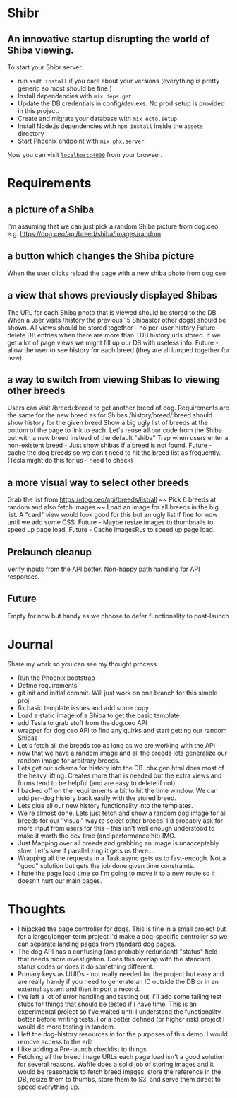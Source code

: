 # Shibr
## An innovative startup disrupting the world of Shiba viewing.
To start your Shibr server:

  * run `asdf install` if you care about your versions (everything is pretty generic so most should be fine.)
  * Install dependencies with `mix deps.get`
  * Update the DB credentials in config/dev.exs. No prod setup is provided in this project.
  * Create and migrate your database with `mix ecto.setup`
  * Install Node.js dependencies with `npm install` inside the `assets` directory
  * Start Phoenix endpoint with `mix phx.server`

Now you can visit [`localhost:4000`](http://localhost:4000) from your browser.

# Requirements

## a picture of a Shiba
I'm assuming that we can just pick a random Shiba picture from dog.ceo
e.g. https://dog.ceo/api/breed/shiba/images/random

## a button which changes the Shiba picture
When the user clicks reload the page with a new shiba photo from dog.ceo

## a view that shows previously displayed Shibas
The URL for each Shiba photo that is viewed should be stored to the DB
When a user visits /history the previous 15 Shibas(or other dogs) should be shown.
All views should be stored together - no per-user history
Future - delete DB entries when there are more than TDB history urls stored. If we get a lot of page views we might fill up our DB with useless info.
Future - allow the user to see history for each breed (they are all lumped together for now).

## a way to switch from viewing Shibas to viewing other breeds

Users can visit /breed/:breed to get another breed of dog.
Requirements are the same for the new breed as for Shibas
/history/breed/:breed should show history for the given breed 
Show a big ugly list of breeds at the bottom of the page to link to each.
Let's reuse all our code from the Shiba but with a new breed instead of the default "shiba"
Trap when users enter a non-existent breed - Just show shibas if a breed is not found.
Future - cache the dog breeds so we don't need to hit the breed list as frequently. (Tesla might do this for us - need to check)

## a more visual way to select other breeds
Grab the list from https://dog.ceo/api/breeds/list/all
~~ Pick 6 breeds at random and also fetch images ~~
Load an image for all breeds in the big list. A "card" view would look good for this but an ugly list if fine for now until we add some CSS.
Future - Maybe resize images to thumbnails to speed up page load.
Future - Cache imagesRLs to speed up page load.

## Prelaunch cleanup
Verify inputs from the API better.
Non-happy path handling for API responses.

## Future
Empty for now but handy as we choose to defer functionality to post-launch

# Journal

Share my work so you can see my thought process

* Run the Phoenix bootstrap
* Define requirements
* git init and initial commit. Will just work on one branch for this simple proj.
* fix basic template issues and add some copy
* Load a static image of a Shiba to get the basic template
* add Tesla to grab stuff from the dog.ceo API
* wrapper for dog.ceo API to find any quirks and start getting our random Shibas
* Let's fetch all the breeds too as long as we are working with the API
* now that we have a random image and all the breeds lets generalize our random image for arbitrary breeds.
* Lets get our schema for history into the DB. phx.gen.html does most of the heavy lifting. Creates more than is needed but the extra views and forms tend to be helpful (and are easy to delete if not).
* I backed off on the requirements a bit to hit the time window. We can add per-dog history back easily with the stored breed.
* Lets glue all our new history functionality into the templates.
* We're almost done. Lets just fetch and show a random dog image for all breeds for our "visual" way to select other breeds. I'd probably ask for more input from users for this - this isn't well enough understood to make it worth the dev time (and performance hit) IMO.
* Just Mapping over all breeds and grabbing an image is unacceptably slow. Let's see if parallelizing it gets us there....
* Wrapping all the requests in a Task.async gets us to fast-enough. Not a "good" solution but gets the job done given time constraints.
* I hate the page load time so I'm going to move it to a new route so it doesn't hurt our main pages.

# Thoughts

* I hijacked the page controller for dogs. This is fine in a small project but for a larger/longer-term project I'd make a dog-specific controller so we can separate landing pages from standard dog pages.
* The dog API has a confusing (and probably redundant) "status" field that needs more investigation. Does this overlap with the standard status codes or does it do something different.
* Primary keys as UUIDs - not really needed for the project but easy and are really handy if you need to generate an ID outside the DB or in an external system and then import a record.
* I've left a lot of error handling and testing out. I'll add some failing test stubs for things that should be tested if I have time. This is an experimental project so I've waited until I understand the functionality better before writing tests. For a better defined (or higher risk) project I would do more testing in tandem.
* I left the dog-history resources in for the purposes of this demo. I would remove access to the edit
* I like adding a Pre-launch checklist to things
* Fetching all the breed image URLs each page load isn't a good solution for several reasons. Waffle does a solid job of storing images and it would be reasonable to fetch breed images, store the reference in the DB, resize them to thumbs, store them to S3, and serve them direct to speed everything up. 